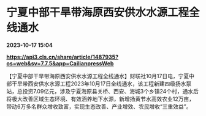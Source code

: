# 宁夏中部干旱带海原西安供水水源工程全线通水

**2023-10-17 15:04**

**https://api3.cls.cn/share/article/1487935?os=web&sv=7.7.5&app=CailianpressWeb**

【宁夏中部干旱带海原西安供水水源工程全线通水】财联社10月17日电，宁夏中部干旱带西安供水水源工程2023年10月17日全线通水，该工程新建四级扬水泵站，总投资7.09亿元，涉及宁夏海原县关桥、西安、海城3个乡镇24个村，通水后将极大改善区域生态环境、有效涵养地下水源，新增扬黄节水高效农业12万亩，带动6万多名群众增收致富，实现生态改善、产业增效、农民增收“三重效益”。